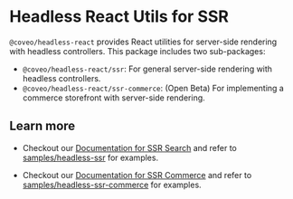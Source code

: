 # Headless React Utils for SSR

`@coveo/headless-react` provides React utilities for server-side rendering with headless controllers. This package includes two sub-packages:

- `@coveo/headless-react/ssr`: For general server-side rendering with headless controllers.
- `@coveo/headless-react/ssr-commerce`: (Open Beta) For implementing a commerce storefront with server-side rendering.

## Learn more

- Checkout our [Documentation for SSR Search](https://docs.coveo.com/en/headless/latest/usage/headless-server-side-rendering/) and refer to [samples/headless-ssr](https://github.com/coveo/ui-kit/tree/master/packages/samples/headless-ssr) for examples.

- Checkout our [Documentation for SSR Commerce](https://docs.coveo.com/en/obif0156) and refer to [samples/headless-ssr-commerce](https://github.com/coveo/ui-kit/tree/master/packages/samples/headless-ssr-commerce/) for examples.

